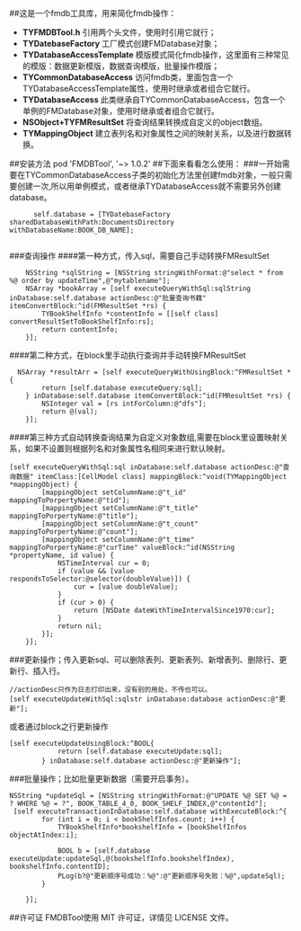 ##这是一个fmdb工具库，用来简化fmdb操作：

 - **TYFMDBTool.h** 引用两个头文件，使用时引用它就行；
 - **TYDatebaseFactory** 工厂模式创建FMDatabase对象；
 - **TYDatabaseAccessTemplate** 模版模式简化fmdb操作，这里面有三种常见的模版：数据更新模版，数据查询模版，批量操作模版；
 - **TYCommonDatabaseAccess** 访问fmdb类，里面包含一个TYDatabaseAccessTemplate属性，使用时继承或者组合它就行。
 - **TYDatabaseAccess** 此类继承自TYCommonDatabaseAccess，包含一个单例的FMDatabase对象，使用时继承或者组合它就行。
 - **NSObject+TYFMResultSet** 将查询结果转换成自定义的object数组。
 - **TYMappingObject** 建立表列名和对象属性之间的映射关系，以及进行数据转换。
 
##安装方法
    pod 'FMDBTool', '~> 1.0.2'
##下面来看看怎么使用：
###一开始需要在TYCommonDatabaseAccess子类的初始化方法里创建fmdb对象，一般只需要创建一次,所以用单例模式，或者继承TYDatabaseAccess就不需要另外创建database。
```objc
      self.database = [TYDatebaseFactory sharedDatabaseWithPath:DocumentsDirectory withDatabaseName:BOOK_DB_NAME];
   
```
###查询操作
####第一种方式，传入sql，需要自己手动转换FMResultSet
```objc
    NSString *sqlString = [NSString stringWithFormat:@"select * from %@ order by updateTime",@"mytablename"];
    NSArray *bookArray = [self executeQueryWithSql:sqlString inDatabase:self.database actionDesc:@"批量查询书籍" itemConvertBlock:^id(FMResultSet *rs) {
        TYBookShelfInfo *contentInfo = [[self class] convertResultSetToBookShelfInfo:rs];
        return contentInfo;
    }];
```
####第二种方式，在block里手动执行查询并手动转换FMResultSet
```objc
  NSArray *resultArr = [self executeQueryWithUsingBlock:^FMResultSet *{
        return [self.database executeQuery:sql];
    } inDatabase:self.database itemConvertBlock:^id(FMResultSet *rs) {
        NSInteger val = [rs intForColumn:@"dfs"];
        return @(val);
    }];
```
####第三种方式自动转换查询结果为自定义对象数组,需要在block里设置映射关系，如果不设置则根据列名和对象属性名相同来进行默认映射。
```objc
[self executeQueryWithSql:sql inDatabase:self.database actionDesc:@"查询数据" itemClass:[CellModel class] mappingBlock:^void(TYMappingObject *mappingObject) {
        [mappingObject setColumnName:@"t_id" mappingToPorpertyName:@"tid"];
        [mappingObject setColumnName:@"t_title" mappingToPorpertyName:@"title"];
        [mappingObject setColumnName:@"t_count" mappingToPorpertyName:@"count"];
        [mappingObject setColumnName:@"t_time" mappingToPorpertyName:@"curTime" valueBlock:^id(NSString *propertyName, id value) {
            NSTimeInterval cur = 0;
            if (value && [value respondsToSelector:@selector(doubleValue)]) {
                cur = [value doubleValue];
            }
            if (cur > 0) {
                return [NSDate dateWithTimeIntervalSince1970:cur];
            }
            return nil;
        }];
    }];
```
###更新操作；传入更新sql、可以删除表列、更新表列、新增表列、删除行、更新行、插入行。
```objc
//actionDesc只作为日志打印出来，没有别的用处，不传也可以。
[self executeUpdateWithSql:sqlstr inDatabase:database actionDesc:@"更新"];
```
或者通过block之行更新操作
```objc
[self executeUpdateUsingBlock:^BOOL{
            return [self.database executeUpdate:sql];
        } inDatabase:self.database actionDesc:@"更新操作"];
```
###批量操作；比如批量更新数据（需要开启事务）。
```objc
NSString *updateSql = [NSString stringWithFormat:@"UPDATE %@ SET %@ = ? WHERE %@ = ?", BOOK_TABLE_4_0, BOOK_SHELF_INDEX,@"contentId"];
 [self executeTransactionInDatabase:self.database withExecuteBlock:^{
        for (int i = 0; i < bookShelfInfos.count; i++) {
            TYBookShelfInfo*bookshelfInfo = [bookShelfInfos objectAtIndex:i];
            
            BOOL b = [self.database executeUpdate:updateSql,@(bookshelfInfo.bookshelfIndex), bookshelfInfo.contentID];
            PLog(b?@"更新顺序号成功：%@":@"更新顺序号失败：%@",updateSql);
        }
       
    }];
```

##许可证
FMDBTool使用 MIT 许可证，详情见 LICENSE 文件。


